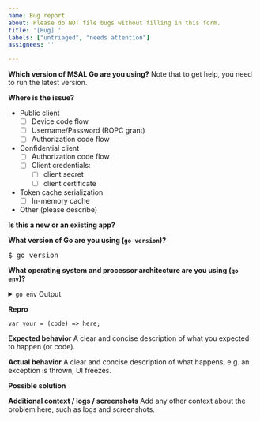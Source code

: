 ```yaml
---
name: Bug report
about: Please do NOT file bugs without filling in this form.
title: '[Bug] '
labels: ["untriaged", "needs attention"]
assignees: ''

---
```


**Which version of MSAL Go are you using?**
Note that to get help, you need to run the latest version. 
<!-- E.g. Microsoft Authentication Library for Go 1.0.0-preview -->

**Where is the issue?**
* Public client
    * [ ] Device code flow
    * [ ] Username/Password (ROPC grant)
    * [ ] Authorization code flow 
* Confidential client
    * [ ] Authorization code flow 
    * [ ] Client credentials:
        * [ ] client secret
        * [ ] client certificate
* Token cache serialization
     * [ ] In-memory cache
* Other (please describe)

**Is this a new or an existing app?**
<!-- Ex:
a. The app is in production and I have upgraded to a new version of Microsoft Authentication Library for Go.
b. The app is in production and I haven't upgraded Microsoft Authentication Library for Go, but started seeing this issue.
c. This is a new app or an experiment.
-->

**What version of Go are you using (`go version`)?**

<pre>
$ go version
</pre>

**What operating system and processor architecture are you using (`go env`)?**

<details><summary><code>go env</code> Output</summary><br><pre>
$ go env

</pre></details>

**Repro**

<code>var your = (code) => here;</code>

**Expected behavior**
A clear and concise description of what you expected to happen (or code).

**Actual behavior**
A clear and concise description of what happens, e.g. an exception is thrown, UI freezes.

**Possible solution**
<!--- Only if you have suggestions on a fix for the bug. -->

**Additional context / logs / screenshots**
Add any other context about the problem here, such as logs and screenshots.
